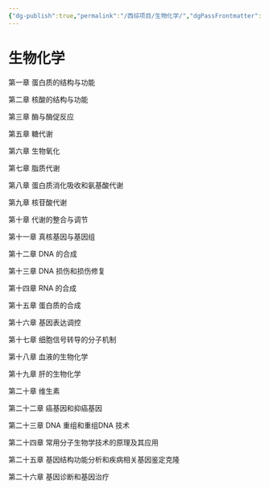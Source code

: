 ```yaml
---
{"dg-publish":true,"permalink":"/西综项目/生物化学/","dgPassFrontmatter":true}
---
```


# 生物化学

第一章 蛋白质的结构与功能

第二章 核酸的结构与功能

第三章 酶与酶促反应

第五章 糖代谢

第六章 生物氧化

第七章 脂质代谢

第八章 蛋白质消化吸收和氨基酸代谢

第九章 核苷酸代谢

第十章 代谢的整合与调节

第十一章 真核基因与基因组

第十二章 DNA 的合成

第十三章 DNA 损伤和损伤修复

第十四章 RNA 的合成

第十五章 蛋白质的合成

第十六章 基因表达调控

第十七章 细胞信号转导的分子机制

第十八章 血液的生物化学

第十九章 肝的生物化学

第二十章 维生素

第二十二章 癌基因和抑癌基因

第二十三章 DNA 重组和重组DNA 技术

第二十四章 常用分子生物学技术的原理及其应用

第二十五章 基因结构功能分析和疾病相关基因鉴定克隆

第二十六章 基因诊断和基因治疗